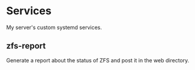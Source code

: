 Services
========

My server's custom systemd services.

zfs-report
----------

Generate a report about the status of ZFS and post it in the web directory.
